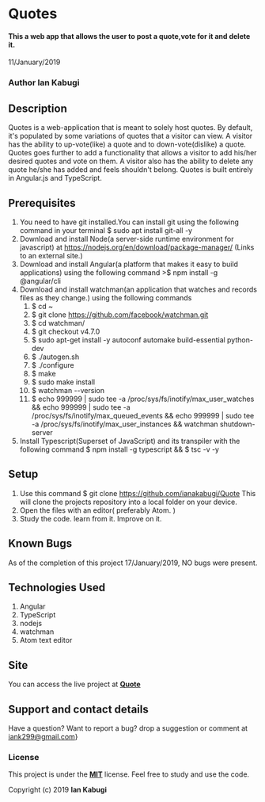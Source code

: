 # Quotes

#### This a web app that allows the user to post a quote,vote for it and delete it.

 11/January/2019

### Author  Ian Kabugi

## Description

 Quotes is a web-application that is meant to solely host quotes. By default, it's populated by some variations of quotes that a visitor can view. A visitor has the ability to up-vote(like) a quote and to down-vote(dislike) a quote. Quotes goes further to add a functionality that allows a visitor to add his/her desired quotes and vote on them.
 A visitor also has the ability to delete any quote he/she has added and feels shouldn't belong.
 Quotes is built entirely in Angular.js and TypeScript.

## Prerequisites

1.  You need to have git installed.You can install git using the following command in your terminal $ sudo apt install git-all -y
2.  Download and install Node(a server-side runtime environment for javascript) at <https://nodejs.org/en/download/package-manager/> (Links to an external site.)
3.  Download and install Angular(a platform that makes it easy to build applications) using the following command >$ npm install -g @angular/cli
4.  Download and install watchman(an application that watches and records files as they change.) using the following commands
    1. $ cd ~
    2. $ git clone <https://github.com/facebook/watchman.git>
    3. $ cd watchman/
    4. $ git checkout v4.7.0
    5. $ sudo apt-get install -y autoconf automake build-essential python-dev
    6. $ ./autogen.sh
    7. $ ./configure
    8. $ make
    9. $ sudo make install
    10. $ watchman --version
    11. $ echo 999999 | sudo tee -a /proc/sys/fs/inotify/max_user_watches  && echo 999999 | sudo tee -a  /proc/sys/fs/inotify/max_queued_events && echo 999999 | sudo tee  -a /proc/sys/fs/inotify/max_user_instances && watchman  shutdown-server
5.  Install Typescript(Superset of JavaScript) and its transpiler with the following command $ npm install -g typescript && $ tsc -v -y

## Setup

1.  Use this command $ git clone <https://github.com/ianakabugi/Quote> This will clone the projects repository into a local folder on your device.
2.  Open the files with an editor( preferably Atom. )
3.  Study the code. learn from it. Improve on it.

## Known Bugs

   As of the completion of this project 17/January/2019, NO bugs were present.

## Technologies Used

1.  Angular
2.  TypeScript
3.  nodejs
4.  watchman
5.  Atom text editor

## Site

You can access the live project at **[Quote](https://iankabugi.github.io/Quote/)**

## Support and contact details

Have a question? Want to report a bug? drop a suggestion or comment at iank299@gmail.com}

### License

This project is under the **[MIT](https://github.com/iankabugi/Quote/blob/master/LICENSE)** license. Feel free to study and use the code.

Copyright (c) 2019 **Ian Kabugi**